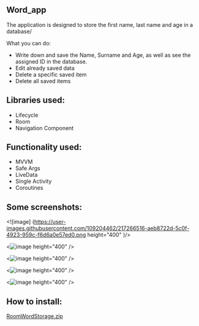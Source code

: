 Word_app
-
The application is designed to store the first name, last name and age in a database/

What you can do:
- Write down and save the Name, Surname and Age, as well as see the assigned ID in the database.
- Edit already saved data
- Delete a specific saved item
- Delete all saved items

Libraries used:
-
- Lifecycle
- Room 
- Navigation Component

Functionality used:
-
- MVVM
- Safe Args
- LiveData
- Single Activity
- Coroutines

Some screenshots:
-
<![image] (https://user-images.githubusercontent.com/109204462/217266516-aeb8722d-5c0f-4923-959c-f6d6a0e57ed0.png height="400" )/></a>

<![image](https://user-images.githubusercontent.com/109204462/217266576-bbc0153f-4b43-4eda-b0e1-0ca2cc1262f8.png) height="400" /></a>

<![image](https://user-images.githubusercontent.com/109204462/217266673-a9fef9e7-e4af-468c-80c8-89e6742d7fca.png) height="400" /></a>

<![image](https://user-images.githubusercontent.com/109204462/217267016-81f0167c-e371-4cf2-b9b6-fbaadd25e783.png) height="400" /></a>

<![image](https://user-images.githubusercontent.com/109204462/217267100-2146c4ba-7566-4094-a0e3-a91c9977b594.png) height="400" /></a>


How to install:
-
[RoomWordStorage.zip](https://github.com/ParsifalRU/RoomWordStorage/files/10675797/RoomWordStorage.zip)

